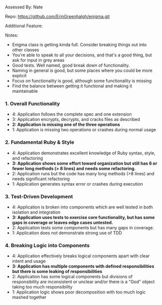 Assessed By: Nate

Repo: https://github.com/ErinGreenhalgh/enigma.git

Additional Feature:

Notes:

-  Enigma class is getting kinda full. Consider breaking things out into other classes
-  You're able to speak to all your decisions, and that's a good thing, but ask for input in grey areas
-  Good tests. Well named, good break down of functionality.
-  Naming in general is good, but some places where you could be more explicit
-  Focus on functionality is good, although some functionality is missing
-  Find the balance between getting it functional and making it maintainable


### 1. Overall Functionality

* 4: Application follows the complete spec and one extension
* 3: Application encrypts, decrypts, and cracks files as described
* **2: Application is missing one of the three operations**
* 1: Application is missing two operations or crashes during normal usage

### 2. Fundamental Ruby & Style

* 4:  Application demonstrates excellent knowledge of Ruby syntax, style, and refactoring
* **3:  Application shows some effort toward organization but still has 6 or fewer long methods (> 8 lines) and needs some refactoring.**
* 2:  Application runs but the code has many long methods (>8 lines) and needs significant refactoring
* 1:  Application generates syntax error or crashes during execution

### 3. Test-Driven Development

* 4: Application is broken into components which are well tested in both isolation and integration
* **3: Application uses tests to exercise core functionality, but has some gaps in coverage or leaves edge cases untested.**
* 2: Application tests some components but has many gaps in coverage.
* 1: Application does not demonstrate strong use of TDD

### 4. Breaking Logic into Components

* 4: Application effectively breaks logical components apart with clear intent and usage
* **3: Application has multiple components with defined responsibilities but there is some leaking of responsibilities**
* 2: Application has some logical components but divisions of responsibility are inconsistent or unclear and/or there is a "God" object taking too much responsibility
* 1: Application logic shows poor decomposition with too much logic mashed together
